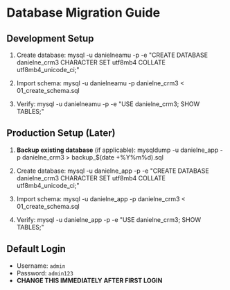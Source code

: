 # Database Migration Guide

## Development Setup

1. Create database:
mysql -u danielneamu -p -e "CREATE DATABASE danielne_crm3 CHARACTER SET utf8mb4 COLLATE utf8mb4_unicode_ci;"

2. Import schema:
mysql -u danielneamu -p danielne_crm3 < 01_create_schema.sql

3. Verify:
mysql -u danielneamu -p -e "USE danielne_crm3; SHOW TABLES;"

## Production Setup (Later)

1. **Backup existing database** (if applicable):
mysqldump -u danielne_app -p danielne_crm3 > backup_$(date +%Y%m%d).sql

2. Create database:
mysql -u danielne_app -p -e "CREATE DATABASE danielne_crm3 CHARACTER SET utf8mb4 COLLATE utf8mb4_unicode_ci;"

3. Import schema:
mysql -u danielne_app -p danielne_crm3 < 01_create_schema.sql

4. Verify:
mysql -u danielne_app -p -e "USE danielne_crm3; SHOW TABLES;"

## Default Login
- Username: `admin`
- Password: `admin123`
- **CHANGE THIS IMMEDIATELY AFTER FIRST LOGIN**